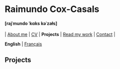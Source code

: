 # Raimundo Cox-Casals
#### [rajˈmundo ˈkɑks kəˈzaɫs]

| [About me](README.md) | [CV](cv.md) | **Projects** | [Read my work](papers.md) | [Contact](contact.md) |

**English** \| [Français](french/projectsfr.md)

## Projects

